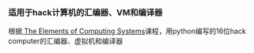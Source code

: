 ### 适用于hack计算机的汇编器、VM和编译器

根据[ The Elements of Computing Systems]( http://www.nand2tetris.org)课程，用python编写的16位hack computer的汇编器、虚拟机和编译器